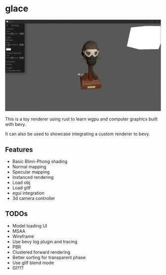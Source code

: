 # glace

![demo](helmet.gif)

This is a toy renderer using rust to learn wgpu and computer graphics built with bevy.

It can also be used to showcase integrating a custom renderer to bevy.

## Features

* Basic Blinn-Phong shading
* Normal mapping
* Specular mapping
* Instanced rendering
* Load obj
* Load gltf
* egui integration
* 3d camera controller

## TODOs

* Model loading UI
* MSAA
* Wireframe
* Use bevy log plugin and tracing
* PBR
* Clustered forward rendering
* Better sorting for transparent phase
* Use gltf blend mode
* GI???
